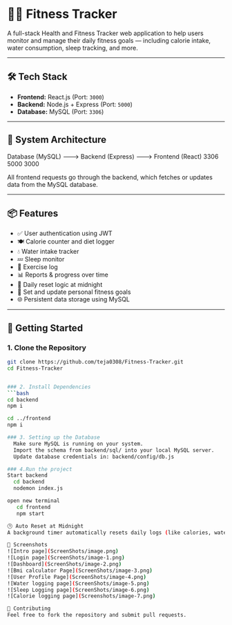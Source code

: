 # 🏋️‍♂️ Fitness Tracker

A full-stack Health and Fitness Tracker web application to help users monitor and manage their daily fitness goals — including calorie intake, water consumption, sleep tracking, and more.

---

## 🛠 Tech Stack

- **Frontend:** React.js (Port: `3000`)
- **Backend:** Node.js + Express (Port: `5000`)
- **Database:** MySQL (Port: `3306`)

---

## 🔗 System Architecture

Database (MySQL) ---> Backend (Express) ---> Frontend (React)
    3306                   5000                 3000


All frontend requests go through the backend, which fetches or updates data from the MySQL database.

---

## 📦 Features

- ✅ User authentication using JWT
- 🍽 Calorie counter and diet logger
- 💧 Water intake tracker
- 💤 Sleep monitor
- 🏃 Exercise log
- 📊 Reports & progress over time
- 📅 Daily reset logic at midnight
- 🎯 Set and update personal fitness goals
- 🌐 Persistent data storage using MySQL

---

## 🚀 Getting Started

### 1. Clone the Repository

```bash
git clone https://github.com/teja0308/Fitness-Tracker.git
cd Fitness-Tracker


### 2. Install Dependencies
```bash
cd backend 
npm i

cd ../frontend
npm i

### 3. Setting up the Database
  Make sure MySQL is running on your system.
  Import the schema from backend/sql/ into your local MySQL server.
  Update database credentials in: backend/config/db.js

### 4.Run the project 
Start backend 
  cd backend
  nodemon index.js

open new terminal
   cd frontend
   npm start

🕒 Auto Reset at Midnight
A background timer automatically resets daily logs (like calories, water, etc.) at midnight using a setTimeout and setInterval logic.

📸 Screenshots
![Intro page](ScreenShots/image.png)
![Login page](ScreenShots/image-1.png)
![Dashboard](ScreenShots/image-2.png)
![Bmi calculator Page](ScreenShots/image-3.png)
![User Profile Page](ScreenShots/image-4.png)
![Water logging page](ScreenShots/image-5.png)
![Sleep Logging page](ScreenShots/image-6.png)
![Calorie logging page](Screenshots/image-7.png)

🙌 Contributing
Feel free to fork the repository and submit pull requests.